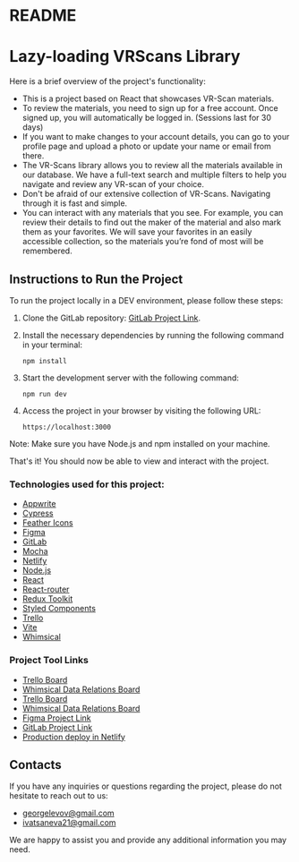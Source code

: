 # README

# Lazy-loading VRScans Library

Here is a brief overview of the project's functionality:

- This is a project based on React that showcases VR-Scan materials.
- To review the materials, you need to sign up for a free account. Once signed up, you will automatically be logged in. (Sessions last for 30 days)
- If you want to make changes to your account details, you can go to your profile page and upload a photo or update your name or email from there.
- The VR-Scans library allows you to review all the materials available in our database. We have a full-text search and multiple filters to help you navigate and review any VR-scan of your choice.
- Don't be afraid of our extensive collection of VR-Scans. Navigating through it is fast and simple.
- You can interact with any materials that you see. For example, you can review their details to find out the maker of the material and also mark them as your favorites. We will save your favorites in an easily accessible collection, so the materials you’re fond of most will be remembered.

## Instructions to Run the Project

To run the project locally in a DEV environment, please follow these steps:

1. Clone the GitLab repository: [GitLab Project Link](https://gitlab.com/ivatsaneva/lazy-loading-vrscans-library).
2. Install the necessary dependencies by running the following command in your terminal:

   ```
   npm install
   ```

3. Start the development server with the following command:

   ```
   npm run dev
   ```

4. Access the project in your browser by visiting the following URL:

   ```
   https://localhost:3000
   ```

Note: Make sure you have Node.js and npm installed on your machine.

That's it! You should now be able to view and interact with the project.

### Technologies used for this project:

- [Appwrite](https://appwrite.io/)
- [Cypress](https://www.cypress.io/)
- [Feather Icons](https://feathericons.com/)
- [Figma](https://www.figma.com/)
- [GitLab](https://gitlab.com/)
- [Mocha](https://mochajs.org/)
- [Netlify](https://www.netlify.com/)
- [Node.js](https://nodejs.org/)
- [React](https://reactjs.org/)
- [React-router](https://reactrouter.com/)
- [Redux Toolkit](https://redux-toolkit.js.org/)
- [Styled Components](https://styled-components.com/)
- [Trello](https://trello.com/)
- [Vite](https://vitejs.dev/)
- [Whimsical](https://whimsical.com/)

### Project Tool Links

- [Trello Board](https://trello.com/invite/b/ZptBuFQL/ATTI70579aa75cbcf8dfa3b117ba367bcc418BD7EF79/lazy-loading-project)
- [Whimsical Data Relations Board](https://whimsical.com/database-relationships-DGJT5HnKCjcMRcq7uSbF2b@VsSo8s35VKyo1rZvza7hCu)
- [Trello Board](https://trello.com/invite/b/ZptBuFQL/ATTI70579aa75cbcf8dfa3b117ba367bcc418BD7EF79/lazy-loading-project)
- [Whimsical Data Relations Board](https://whimsical.com/database-relationships-DGJT5HnKCjcMRcq7uSbF2b@VsSo8s35VKyo1rZvza7hCu)
- [Figma Project Link](https://www.figma.com/file/3diUaCcuZ1mZBFCvZEiNb7/Lazy-loading-VRScans)
- [GitLab Project Link](https://gitlab.com/ivatsaneva/lazy-loading-vrscans-library)
- [Production deploy in Netlify](https://luxury-malasada-09de67.netlify.app/)

## Contacts

If you have any inquiries or questions regarding the project, please do not hesitate to reach out to us:

- [georgelevov@gmail.com](mailto:georgelevov@gmail.com)
- [ivatsaneva21@gmail.com](mailto:ivatsaneva21@gmail.com)

We are happy to assist you and provide any additional information you may need.
